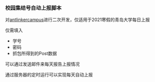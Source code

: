 ### 校园集结号自动上报脚本

对[antlinkercampus](https://github.com/jj4/antlinkercampus)进行二次开发，仅适用于2021寒假的青岛大学每日上报

仅需填入

* 学号
* 密码
* 抓包所得到的Post数据

可以通过发送邮件来每天报告上报情况

通过服务器的定时运行可以实现每天自动上报